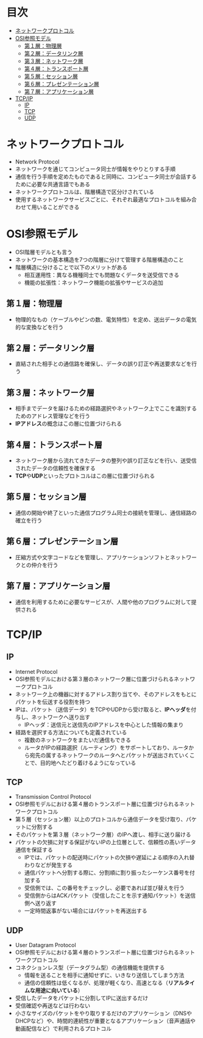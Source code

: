 # 目次

- [ネットワークプロトコル](#ネットワークプロトコル)
- [OSI参照モデル](#OSI参照モデル)
    - [第１層：物理層](#第１層物理層)
    - [第２層：データリンク層](第２層データリンク層)
    - [第３層：ネットワーク層](第３層ネットワーク層)
    - [第４層：トランスポート層](第４層トランスポート層)
    - [第５層：セッション層](第５層セッション層)
    - [第６層：プレゼンテーション層](第６層プレゼンテーション層)
    - [第７層：アプリケーション層](第７層アプリケーション層)
- [TCP/IP](#TCPIP)
    - [IP](#IP)
    - [TCP](#TCP)
    - [UDP](#UDP)

# ネットワークプロトコル

- Network Protocol
- ネットワークを通じてコンピュータ同士が情報をやりとりする手順
- 通信を行う手順を定めたものであると同時に、コンピュータ同士が会話するために必要な共通言語でもある
- ネットワークプロトコルは、階層構造で区分けされている
- 使用するネットワークサービスごとに、それぞれ最適なプロトコルを組み合わせて用いることができる

# OSI参照モデル

- OSI階層モデルとも言う
- ネットワークの基本構造を7つの階層に分けて管理する階層構造のこと
- 階層構造に分けることで以下のメリットがある
    - 相互運用性：異なる機種同士でも問題なくデータを送受信できる
    - 機能の拡張性：ネットワーク機能の拡張やサービスの追加

## 第１層：物理層

- 物理的なもの（ケーブルやピンの数、電気特性）を定め、送出データの電気的な変換などを行う

## 第２層：データリンク層

- 直結された相手との通信路を確保し、データの誤り訂正や再送要求などを行う

## 第３層：ネットワーク層

- 相手までデータを届けるための経路選択やネットワーク上でここを識別するためのアドレス管理などを行う
- **IPアドレス**の概念はこの層に位置づけられる

## 第４層：トランスポート層

- ネットワーク層から流れてきたデータの整列や誤り訂正などを行い、送受信されたデータの信頼性を確保する
- **TCP**や**UDP**といったプロトコルはこの層に位置づけられる

## 第５層：セッション層

- 通信の開始や終了といった通信プログラム同士の接続を管理し、通信経路の確立を行う

## 第６層：プレゼンテーション層

- 圧縮方式や文字コードなどを管理し、アプリケーションソフトとネットワークとの仲介を行う

## 第７層：アプリケーション層

- 通信を利用するために必要なサービスが、人間や他のプログラムに対して提供される

# TCP/IP

## IP

- Internet Protocol
- OSI参照モデルにおける第３層のネットワーク層に位置づけられるネットワークプロトコル
- ネットワーク上の機器に対するアドレス割り当てや、そのアドレスをもとにパケットを伝送する役割を持つ
- IPは、パケット（送信データ）をTCPやUDPから受け取ると、**IPヘッダ**を付与し、ネットワークへ送り出す
    - IPヘッダ：送信元と送信先のIPアドレスを中心とした情報の集まり
- 経路を選択する方法についても定義されている
    - 複数のネットワークをまたいだ通信もできる
    - ルータがIPの経路選択（ルーティング）をサポートしており、ルータから宛先の属するネットワークのルータへとパケットが送出されていくことで、目的地へたどり着けるようになっている

## TCP

- Transmission Control Protocol
- OSI参照モデルにおける第４層のトランスポート層に位置づけられるネットワークプロトコル
- 第５層（セッション層）以上のプロトコルから通信データを受け取り、パケットに分割する
- そのパケットを第３層（ネットワーク層）のIPへ渡し、相手に送り届ける
- パケットの欠損に対する保証がないIPの上位層として、信頼性の髙いデータ通信を保証する
    - IPでは、パケットの配送時にパケットの欠損や遅延による順序の入れ替わりなどが発生する
    - 通信パケットへ分割する際に、分割順に割り振ったシーケンス番号を付加する
    - 受信側では、この番号をチェックし、必要であれば並び替えを行う
    - 受信側からはACKパケット（受信したことを示す通知パケット）を送信側へ送り返す
    - 一定時間返事がない場合にはパケットを再送出する

## UDP

- User Datagram Protocol
- OSI参照モデルにおける第４層のトランスポート層に位置づけられるネットワークプロトコル
- コネクションレス型（データグラム型）の通信機能を提供する
    - 情報を送ることを相手に通知せずに、いきなり送信してしまう方法
    - 通信の信頼性は低くなるが、処理が軽くなり、高速となる（**リアルタイムな用途に向いている**）
- 受信したデータをパケットに分割してIPに送出するだけ
- 受信確認や再送などは行わない
- 小さなサイズのパケットをやり取りするだけのアプリケーション（DNSやDHCPなど）や、時間的連続性が重要となるアプリケーション（音声通話や動画配信など）で利用されるプロトコル
